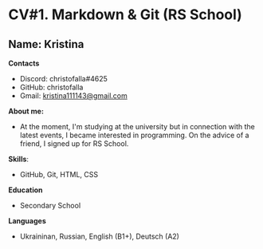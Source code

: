 # CV#1. Markdown & Git (RS School)

## Name: Kristina

**Contacts**
  * Discord: christofalla#4625
  * GitHub: christofalla
  * Gmail: kristina111143@gmail.com


**About me:**
* At the moment, I'm studying at the university but in connection with the latest events, I became interested in programming. On the 
advice of a friend, I signed up for RS School.

**Skills**:
* GitHub, Git, HTML, CSS

**Education**
* Secondary School

**Languages**
* Ukraininan, Russian, English (B1+), Deutsch (A2)